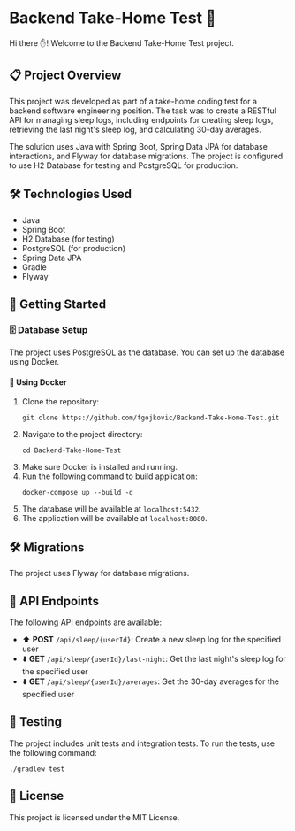 # Backend Take-Home Test 👋

Hi there ✋! Welcome to the Backend Take-Home Test project.

## 📋 Project Overview

This project was developed as part of a take-home coding test for a backend software engineering position. The task was to create a RESTful API for managing sleep logs, including endpoints for creating sleep logs, retrieving the last night's sleep log, and calculating 30-day averages.

The solution uses Java with Spring Boot, Spring Data JPA for database interactions, and Flyway for database migrations. The project is configured to use H2 Database for testing and PostgreSQL for production.

## 🛠️ Technologies Used

- Java
- Spring Boot
- H2 Database (for testing)
- PostgreSQL (for production)
- Spring Data JPA
- Gradle
- Flyway

## 🚀 Getting Started

### 🗄️ Database Setup

The project uses PostgreSQL as the database. You can set up the database using Docker.

#### 🐳 Using Docker

1. Clone the repository:
   ```
   git clone https://github.com/fgojkovic/Backend-Take-Home-Test.git
   ```
2. Navigate to the project directory:
   ```
   cd Backend-Take-Home-Test
   ```
3. Make sure Docker is installed and running.
4. Run the following command to build application:
   ```
   docker-compose up --build -d
   ```
5. The database will be available at `localhost:5432`.
6. The application will be available at `localhost:8080`.

## 🛠️ Migrations

The project uses Flyway for database migrations.

## 🔌 API Endpoints

The following API endpoints are available:

- ⬆️ **POST** `/api/sleep/{userId}`: Create a new sleep log for the specified user
- ⬇️ **GET** `/api/sleep/{userId}/last-night`: Get the last night's sleep log for the specified user
- ⬇️ **GET** `/api/sleep/{userId}/averages`: Get the 30-day averages for the specified user

## 🧪 Testing

The project includes unit tests and integration tests. To run the tests, use the following command:

```
./gradlew test
```

## 📜 License

This project is licensed under the MIT License.
